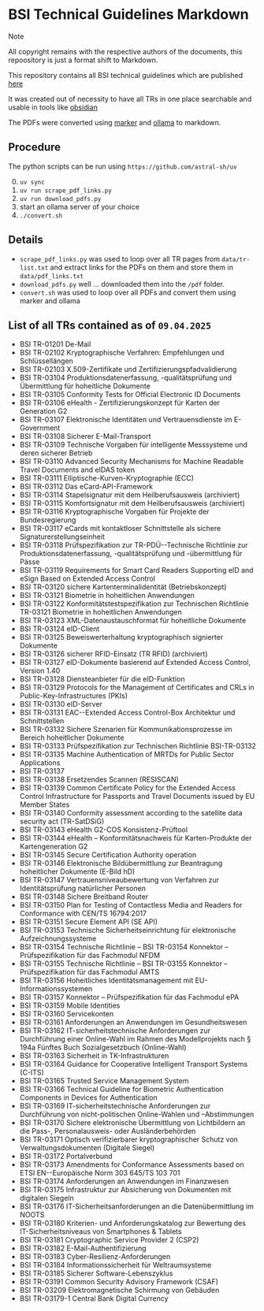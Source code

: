# BSI Technical Guidelines Markdown

> [!NOTE]  
> All copyright remains with the respective authors of the documents, this repoository is just a format shift to Markdown.

This repository contains all BSI technical guidelines  which are published [here](https://www.bsi.bund.de/DE/Themen/Unternehmen-und-Organisationen/Standards-und-Zertifizierung/Technische-Richtlinien/technische-richtlinien_node.html)

It was created out of necessity to have all TRs in one place searchable and usable in tools like [obsidian](https://github.com/obsidianmd)

The PDFs were converted using [marker](https://github.com/VikParuchuri/marker) and [ollama](https://github.com/ollama/ollama) to markdown.



## Procedure

The python scripts can be run using `https://github.com/astral-sh/uv`

0. `uv sync`
1. `uv run scrape_pdf_links.py`
2. `uv run download_pdfs.py`
3. start an ollama server of your choice
4. `./convert.sh`

## Details
* `scrape_pdf_links.py` was used to loop over all TR pages from `data/tr-list.txt` and extract links for the PDFs on them and store them in `data/pdf_links.txt`
* `download_pdfs.py` well ... downloaded them into the `/pdf` folder.
* `convert.sh` was used to loop over all PDFs and convert them using marker and ollama

## List of all TRs contained as of `09.04.2025`
* BSI TR-01201 De-Mail
* BSI TR-02102 Kryptographische Verfahren: Empfehlungen und Schlüssellängen
* BSI TR-02103 X.509-Zertifikate und Zertifizierungspfadvalidierung
* BSI TR-03104 Produktionsdatenerfassung, -qualitätsprüfung und Übermittlung für hoheitliche Dokumente
* BSI TR-03105 Conformity Tests for Official Electronic ID Documents
* BSI TR-03106 eHealth - Zertifizierungskonzept für Karten der Generation G2
* BSI TR-03107 Elektronische Identitäten und Vertrauensdienste im E-Government
* BSI TR-03108 Sicherer E-Mail-Transport
* BSI TR-03109 Technische Vorgaben für intelligente Messsysteme und deren sicherer Betrieb
* BSI TR-03110 Advanced Security Mechanisms for Machine Readable Travel Documents and eIDAS token
* BSI TR-03111 Elliptische-Kurven-Kryptographie (ECC)
* BSI TR-03112 Das eCard-API-Framework
* BSI TR-03114 Stapelsignatur mit dem Heilberufsausweis (archiviert)
* BSI TR-03115 Komfortsignatur mit dem Heilberufsausweis (archiviert)
* BSI TR-03116 Kryptographische Vorgaben für Projekte der Bundesregierung
* BSI TR-03117 eCards mit kontaktloser Schnittstelle als sichere Signaturerstellungseinheit
* BSI TR-03118 Prüfspezifikation zur TR-PDÜ--Technische Richtlinie zur Produktionsdatenerfassung, -qualitätsprüfung und -übermittlung für Pässe
* BSI TR-03119 Requirements for Smart Card Readers Supporting eID and eSign Based on Extended Access Control
* BSI TR-03120 sichere Kartenterminalidentität (Betriebskonzept)
* BSI TR-03121 Biometrie in hoheitlichen Anwendungen
* BSI TR-03122 Konformitätstestspezifikation zur Technischen Richtlinie TR-03121 Biometrie in hoheitlichen Anwendungen
* BSI TR-03123 XML-Datenaustauschformat für hoheitliche Dokumente
* BSI TR-03124 eID-Client
* BSI TR-03125 Beweiswerterhaltung kryptographisch signierter Dokumente
* BSI TR-03126 sicherer RFID-Einsatz (TR RFID) (archiviert)
* BSI TR-03127 eID-Dokumente basierend auf Extended Access Control, Version 1.40
* BSI TR-03128 Diensteanbieter für die eID-Funktion
* BSI TR-03129 Protocols for the Management of Certificates and CRLs in Public-Key-Infrastructures (PKIs)
* BSI TR-03130 eID-Server
* BSI TR-03131 EAC--Extended Access Control-Box Architektur und Schnittstellen
* BSI TR-03132 Sichere Szenarien für Kommunikationsprozesse im Bereich hoheitlicher Dokumente
* BSI TR-03133 Prüfspezifikation zur Technischen Richtlinie BSI-TR-03132
* BSI TR-03135 Machine Authentication of MRTDs for Public Sector Applications
* BSI TR-03137
* BSI TR-03138 Ersetzendes Scannen (RESISCAN)
* BSI TR-03139 Common Certificate Policy for the Extended Access Control Infrastructure for Passports and Travel Documents issued by EU Member States
* BSI TR-03140 Conformity assessment according to the satellite data security act (TR-SatDSiG)
* BSI TR-03143 eHealth G2-COS Konsistenz-Prüftool
* BSI TR-03144 eHealth – Konformitätsnachweis für Karten-Produkte der Kartengeneration G2
* BSI TR-03145 Secure Certification Authority operation
* BSI TR-03146 Elektronische Bildübermittlung zur Beantragung hoheitlicher Dokumente (E-Bild hD)
* BSI TR-03147 Vertrauensniveaubewertung von Verfahren zur Identitätsprüfung natürlicher Personen
* BSI TR-03148 Sichere Breitband Router
* BSI TR-03150 Plan for Testing of Contactless Media and Readers for Conformance with CEN/TS 16794:2017
* BSI TR-03151 Secure Element API (SE API)
* BSI TR-03153 Technische Sicherheitseinrichtung für elektronische Aufzeichnungssysteme
* BSI TR-03154 Technische Richtlinie – BSI TR-03154 Konnektor – Prüfspezifikation für das Fachmodul NFDM
* BSI TR-03155 Technische Richtlinie – BSI TR-03155 Konnektor – Prüfspezifikation für das Fachmodul AMTS
* BSI TR-03156 Hoheitliches Identitätsmanagement mit EU-Informationssystemen
* BSI TR-03157 Konnektor – Prüfspezifikation für das Fachmodul ePA
* BSI TR-03159 Mobile Identities
* BSI TR-03160 Servicekonten
* BSI TR-03161 Anforderungen an Anwendungen im Gesundheitswesen
* BSI TR-03162 IT-sicherheitstechnische Anforderungen zur Durchführung einer Online-Wahl im Rahmen des Modellprojekts nach § 194a Fünftes Buch Sozialgesetzbuch (Online-Wahl)
* BSI TR-03163 Sicherheit in TK-Infrastrukturen
* BSI TR-03164 Guidance for Cooperative Intelligent Transport Systems (C-ITS)
* BSI TR-03165 Trusted Service Management System
* BSI TR-03166 Technical Guideline for Biometric Authentication Components in Devices for Authentication
* BSI TR-03169 IT-sicherheitstechnische Anforderungen zur Durchführung von nicht-politischen Online-Wahlen und –Abstimmungen
* BSI TR-03170 Sichere elektronische Übermittlung von Lichtbildern an die Pass-, Personalausweis- oder Ausländerbehörden
* BSI TR-03171 Optisch verifizierbarer kryptographischer Schutz von Verwaltungsdokumenten (Digitale Siegel)
* BSI TR-03172 Portalverbund
* BSI TR-03173 Amendments for Conformance Assessments based on ETSI EN--Europäische Norm 303 645/TS 103 701
* BSI TR-03174 Anforderungen an Anwendungen im Finanzwesen
* BSI TR-03175 Infrastruktur zur Absicherung von Dokumenten mit digitalen Siegeln
* BSI TR-03176 IT-Sicherheitsanforderungen an die Datenübermittlung im NOOTS
* BSI TR-03180 Kriterien- und Anforderungskatalog zur Bewertung des IT-Sicherheitsniveaus von Smartphones & Tablets
* BSI TR-03181 Cryptographic Service Provider 2 (CSP2)
* BSI TR-03182 E-Mail-Authentifizierung
* BSI TR-03183 Cyber-Resilienz-Anforderungen
* BSI TR-03184 Informationssicherheit für Weltraumsysteme
* BSI TR-03185 Sicherer Software-Lebenszyklus
* BSI TR-03191 Common Security Advisory Framework (CSAF)
* BSI TR-03209 Elektromagnetische Schirmung von Gebäuden
* BSI TR-03179-1 Central Bank Digital Currency
